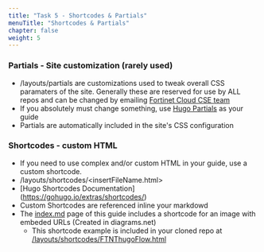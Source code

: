 ```yaml
---
title: "Task 5 - Shortcodes & Partials"
menuTitle: "Shortcodes & Partials"
chapter: false
weight: 5
---
```


### Partials - Site customization (rarely used)

- /layouts/partials are customizations used to tweak overall CSS paramaters of the site.  Generally these are reserved for use by ALL repos and can be changed by emailing [Fortinet Cloud CSE team](mailto:fortinetcloudcse@fortinet.com)
- If you absolutely must change something, use [Hugo Partials](https://gohugo.io/templates/partials/) as your guide
- Partials are automatically included in the site's CSS configuration

### Shortcodes - custom HTML 

- If you need to use complex and/or custom HTML in your guide, use a custom shortcode.
- /layouts/shortcodes/<insertFileName.html>
- [Hugo Shortcodes Documentation] (https://gohugo.io/extras/shortcodes/)
- Custom Shortcodes are referenced inline your markdowd
- The [index.md](https://github.com/FortinetCloudCSE/UserRepo/blob/main/content/_index.md) page of this guide includes a shortcode for an image with embeded URLs (Created in diagrams.net)
  - This shortcode example is included in your cloned repo at [/layouts/shortcodes/FTNThugoFlow.html](https://github.com/FortinetCloudCSE/UserRepo/blob/main/layouts/shortcodes/FTNThugoFlow.html)